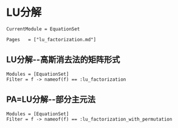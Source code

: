 # LU分解

```@meta
CurrentModule = EquationSet
```

```@index
Pages   = ["lu_factorization.md"]
```

## LU分解--高斯消去法的矩阵形式
```@autodocs
Modules = [EquationSet]
Filter = f -> nameof(f) == :lu_factorization 
```

## PA=LU分解--部分主元法
```@autodocs
Modules = [EquationSet]
Filter = f -> nameof(f) == :lu_factorization_with_permutation
```